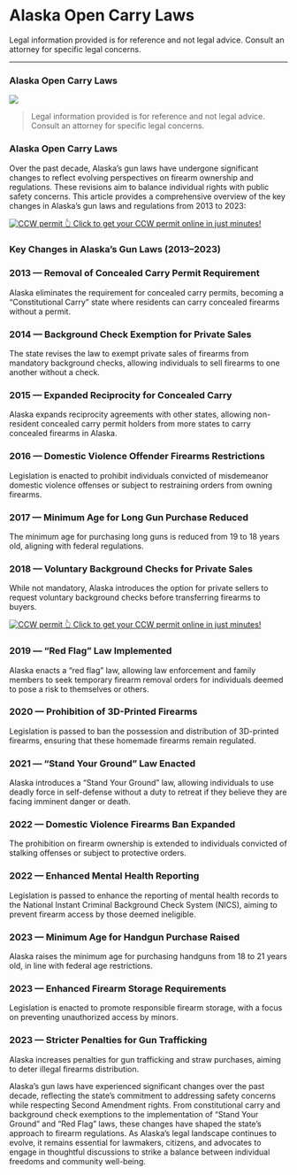 # Alaska Open Carry Laws

Legal information provided is for reference and not legal advice. Consult an attorney for specific legal concerns. 

* * *

### Alaska Open Carry Laws

![](https://cdn-images-1.medium.com/max/800/1*PIfVNW44J6AV_FRkQ_Yg_w.png)

> Legal information provided is for reference and not legal advice. Consult an attorney for specific legal concerns.

### Alaska Open Carry Laws

Over the past decade, Alaska’s gun laws have undergone significant changes to reflect evolving perspectives on firearm ownership and regulations. These revisions aim to balance individual rights with public safety concerns. This article provides a comprehensive overview of the key changes in Alaska’s gun laws and regulations from 2013 to 2023:

<a href="https://serp.ly/ccw">
<div>
    <img src="https://cdn-images-1.medium.com/max/1200/1*aCmvRhaa5Xjz4zDZxHzAjg.png" alt="CCW permit">
    👆 Click to get your CCW permit online in just minutes!
</div>
</a>

### Key Changes in Alaska’s Gun Laws (2013–2023)

### 2013 — Removal of Concealed Carry Permit Requirement

Alaska eliminates the requirement for concealed carry permits, becoming a “Constitutional Carry” state where residents can carry concealed firearms without a permit.

### 2014 — Background Check Exemption for Private Sales

The state revises the law to exempt private sales of firearms from mandatory background checks, allowing individuals to sell firearms to one another without a check.

### 2015 — Expanded Reciprocity for Concealed Carry

Alaska expands reciprocity agreements with other states, allowing non-resident concealed carry permit holders from more states to carry concealed firearms in Alaska.

### 2016 — Domestic Violence Offender Firearms Restrictions

Legislation is enacted to prohibit individuals convicted of misdemeanor domestic violence offenses or subject to restraining orders from owning firearms.

### 2017 — Minimum Age for Long Gun Purchase Reduced

The minimum age for purchasing long guns is reduced from 19 to 18 years old, aligning with federal regulations.

### 2018 — Voluntary Background Checks for Private Sales

While not mandatory, Alaska introduces the option for private sellers to request voluntary background checks before transferring firearms to buyers.


<a href="https://serp.ly/ccw">
<div>
    <img src="https://cdn-images-1.medium.com/max/1200/1*TMCVgNoKp2NAtvLSAMkaJg.png" alt="CCW permit">
    👆 Click to get your CCW permit online in just minutes!
</div>
</a>


### 2019 — “Red Flag” Law Implemented

Alaska enacts a “red flag” law, allowing law enforcement and family members to seek temporary firearm removal orders for individuals deemed to pose a risk to themselves or others.

### 2020 — Prohibition of 3D-Printed Firearms

Legislation is passed to ban the possession and distribution of 3D-printed firearms, ensuring that these homemade firearms remain regulated.

### 2021 — “Stand Your Ground” Law Enacted

Alaska introduces a “Stand Your Ground” law, allowing individuals to use deadly force in self-defense without a duty to retreat if they believe they are facing imminent danger or death.

### 2022 — Domestic Violence Firearms Ban Expanded

The prohibition on firearm ownership is extended to individuals convicted of stalking offenses or subject to protective orders.

### 2022 — Enhanced Mental Health Reporting

Legislation is passed to enhance the reporting of mental health records to the National Instant Criminal Background Check System (NICS), aiming to prevent firearm access by those deemed ineligible.

### 2023 — Minimum Age for Handgun Purchase Raised

Alaska raises the minimum age for purchasing handguns from 18 to 21 years old, in line with federal age restrictions.

### 2023 — Enhanced Firearm Storage Requirements

Legislation is enacted to promote responsible firearm storage, with a focus on preventing unauthorized access by minors.

### 2023 — Stricter Penalties for Gun Trafficking

Alaska increases penalties for gun trafficking and straw purchases, aiming to deter illegal firearms distribution.

Alaska’s gun laws have experienced significant changes over the past decade, reflecting the state’s commitment to addressing safety concerns while respecting Second Amendment rights. From constitutional carry and background check exemptions to the implementation of “Stand Your Ground” and “Red Flag” laws, these changes have shaped the state’s approach to firearm regulations. As Alaska’s legal landscape continues to evolve, it remains essential for lawmakers, citizens, and advocates to engage in thoughtful discussions to strike a balance between individual freedoms and community well-being.



